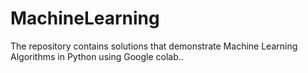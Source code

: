 # MachineLearning
The repository contains solutions that demonstrate Machine Learning Algorithms in Python using Google colab..
